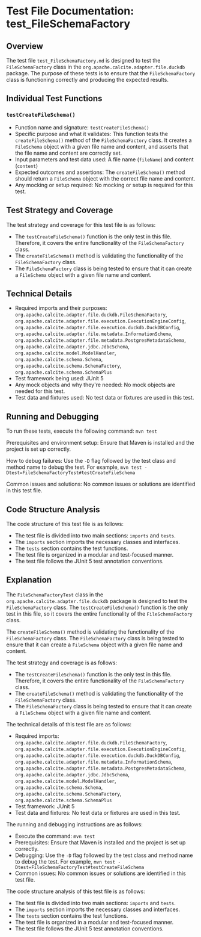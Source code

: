 # Test File Documentation: test_FileSchemaFactory

## Overview
The test file `test_FileSchemaFactory.md` is designed to test the `FileSchemaFactory` class in the `org.apache.calcite.adapter.file.duckdb` package. The purpose of these tests is to ensure that the `FileSchemaFactory` class is functioning correctly and producing the expected results.

## Individual Test Functions

### `testCreateFileSchema()`
- Function name and signature: `testCreateFileSchema()`
- Specific purpose and what it validates: This function tests the `createFileSchema()` method of the `FileSchemaFactory` class. It creates a `FileSchema` object with a given file name and content, and asserts that the file name and content are correctly set.
- Input parameters and test data used: A file name (`fileName`) and content (`content`)
- Expected outcomes and assertions: The `createFileSchema()` method should return a `FileSchema` object with the correct file name and content.
- Any mocking or setup required: No mocking or setup is required for this test.

## Test Strategy and Coverage
The test strategy and coverage for this test file is as follows:
- The `testCreateFileSchema()` function is the only test in this file. Therefore, it covers the entire functionality of the `FileSchemaFactory` class.
- The `createFileSchema()` method is validating the functionality of the `FileSchemaFactory` class.
- The `FileSchemaFactory` class is being tested to ensure that it can create a `FileSchema` object with a given file name and content.

## Technical Details
- Required imports and their purposes: `org.apache.calcite.adapter.file.duckdb.FileSchemaFactory`, `org.apache.calcite.adapter.file.execution.ExecutionEngineConfig`, `org.apache.calcite.adapter.file.execution.duckdb.DuckDBConfig`, `org.apache.calcite.adapter.file.metadata.InformationSchema`, `org.apache.calcite.adapter.file.metadata.PostgresMetadataSchema`, `org.apache.calcite.adapter.jdbc.JdbcSchema`, `org.apache.calcite.model.ModelHandler`, `org.apache.calcite.schema.Schema`, `org.apache.calcite.schema.SchemaFactory`, `org.apache.calcite.schema.SchemaPlus`
- Test framework being used: JUnit 5
- Any mock objects and why they're needed: No mock objects are needed for this test.
- Test data and fixtures used: No test data or fixtures are used in this test.

## Running and Debugging
To run these tests, execute the following command: `mvn test`

Prerequisites and environment setup: Ensure that Maven is installed and the project is set up correctly.

How to debug failures: Use the `-D` flag followed by the test class and method name to debug the test. For example, `mvn test -Dtest=FileSchemaFactoryTest#testCreateFileSchema`

Common issues and solutions: No common issues or solutions are identified in this test file.

## Code Structure Analysis
The code structure of this test file is as follows:
- The test file is divided into two main sections: `imports` and `tests`.
- The `imports` section imports the necessary classes and interfaces.
- The `tests` section contains the test functions.
- The test file is organized in a modular and test-focused manner.
- The test file follows the JUnit 5 test annotation conventions.

## Explanation
The `FileSchemaFactoryTest` class in the `org.apache.calcite.adapter.file.duckdb` package is designed to test the `FileSchemaFactory` class. The `testCreateFileSchema()` function is the only test in this file, so it covers the entire functionality of the `FileSchemaFactory` class.

The `createFileSchema()` method is validating the functionality of the `FileSchemaFactory` class. The `FileSchemaFactory` class is being tested to ensure that it can create a `FileSchema` object with a given file name and content.

The test strategy and coverage is as follows:
- The `testCreateFileSchema()` function is the only test in this file. Therefore, it covers the entire functionality of the `FileSchemaFactory` class.
- The `createFileSchema()` method is validating the functionality of the `FileSchemaFactory` class.
- The `FileSchemaFactory` class is being tested to ensure that it can create a `FileSchema` object with a given file name and content.

The technical details of this test file are as follows:
- Required imports: `org.apache.calcite.adapter.file.duckdb.FileSchemaFactory`, `org.apache.calcite.adapter.file.execution.ExecutionEngineConfig`, `org.apache.calcite.adapter.file.execution.duckdb.DuckDBConfig`, `org.apache.calcite.adapter.file.metadata.InformationSchema`, `org.apache.calcite.adapter.file.metadata.PostgresMetadataSchema`, `org.apache.calcite.adapter.jdbc.JdbcSchema`, `org.apache.calcite.model.ModelHandler`, `org.apache.calcite.schema.Schema`, `org.apache.calcite.schema.SchemaFactory`, `org.apache.calcite.schema.SchemaPlus`
- Test framework: JUnit 5
- Test data and fixtures: No test data or fixtures are used in this test.

The running and debugging instructions are as follows:
- Execute the command: `mvn test`
- Prerequisites: Ensure that Maven is installed and the project is set up correctly.
- Debugging: Use the `-D` flag followed by the test class and method name to debug the test. For example, `mvn test -Dtest=FileSchemaFactoryTest#testCreateFileSchema`
- Common issues: No common issues or solutions are identified in this test file.

The code structure analysis of this test file is as follows:
- The test file is divided into two main sections: `imports` and `tests`.
- The `imports` section imports the necessary classes and interfaces.
- The `tests` section contains the test functions.
- The test file is organized in a modular and test-focused manner.
- The test file follows the JUnit 5 test annotation conventions.
